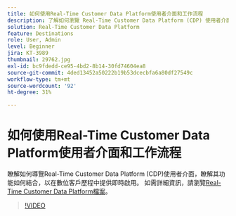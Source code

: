 ```yaml
---
title: 如何使用Real-Time Customer Data Platform使用者介面和工作流程
description: 了解如何瀏覽 Real-Time Customer Data Platform (CDP) 使用者介面，了解其功能如何結合，以在數位客戶歷程中提供即時啟用。
solution: Real-Time Customer Data Platform
feature: Destinations
role: User, Admin
level: Beginner
jira: KT-3989
thumbnail: 29762.jpg
exl-id: bc9fdedd-ce95-4bd2-8b14-30fd74604ea8
source-git-commit: 4ded13452a50222b19b53dcecbfa6a80df27549c
workflow-type: tm+mt
source-wordcount: '92'
ht-degree: 31%

---
```


# 如何使用Real-Time Customer Data Platform使用者介面和工作流程

瞭解如何導覽Real-Time Customer Data Platform (CDP)使用者介面，瞭解其功能如何結合，以在數位客戶歷程中提供即時啟用。 如需詳細資訊，請瀏覽[Real-Time Customer Data Platform檔案](https://experienceleague.adobe.com/docs/experience-platform/rtcdp/overview.html?lang=zh-Hant)。

>[!VIDEO](https://video.tv.adobe.com/v/29762?learn=on&enablevpops)
